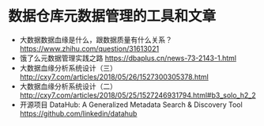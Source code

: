 # 数据仓库元数据管理的工具和文章
* 大数据数据血缘是什么，跟数据质量有什么关系？ https://www.zhihu.com/question/31613021
* 饿了么元数据管理实践之路 https://dbaplus.cn/news-73-2143-1.html
* 大数据血缘分析系统设计（三） http://cxy7.com/articles/2018/05/26/1527300305378.html
* 大数据血缘分析系统设计（二） http://cxy7.com/articles/2018/05/25/1527246931794.html#b3_solo_h2_2
* 开源项目 DataHub: A Generalized Metadata Search & Discovery Tool https://github.com/linkedin/datahub

